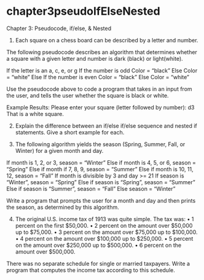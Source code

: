 # chapter3pseudoIfElseNested

Chapter 3: Pseudocode, if/else, & Nested

1. Each square on a chess board can be described by a letter and number.

 
The following pseudocode describes an algorithm that determines whether a square with a given letter and number is dark (black) or light(white).

If the letter is an a, c, e, or g
	If the number is odd
		Color = “black”
	Else
		Color = “white”
Else
	If the number is even
		Color = “black”
	Else
		Color = “white”

Use the pseudocode above to code a program that takes in an input from the user, and tells the user whether the square is black or white.

Example Results:
Please enter your square (letter followed by number): d3
That is a white square.


2. Explain the difference between an if/else if/else sequence and nested if statements. Give a short example for each.


3. The following algorithm yields the season (Spring, Summer, Fall, or Winter) for a given month and day.

If month is 1, 2, or 3, season = “Winter”
Else if month is 4, 5, or 6, season = “Spring”
Else if month if 7, 8, 9, season = “Summer”
Else if month is 10, 11, 12, season = “Fall”
If month is divisible by 3 and day >= 21
	If season is “Winter”, season = “Spring”
	Else if season is “Spring”, season = “Summer”
	Else if season is “Summer”, season = “Fall”
	Else season = “Winter”

Write a program that prompts the user for a month and day and then prints the season, as determined by this algorithm.

4. The original U.S. income tax of 1913 was quite simple. The tax was:
•	1 percent on the first $50,000.
•	2 percent on the amount over $50,000 up to $75,000.
•	3 percent on the amount over $75,000 up to $100,000.
•	4 percent on the amount over $100,000 up to $250,000.
•	5 percent on the amount over $250,000 up to $500,000.
•	6 percent on the amount over $500,000.

There was no separate schedule for single or married taxpayers. Write a program that computes the income tax according to this schedule.
 



